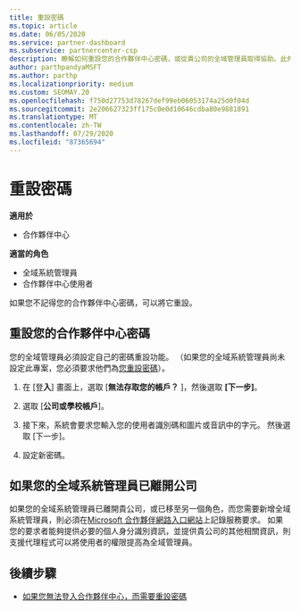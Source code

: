 ```yaml
---
title: 重設密碼
ms.topic: article
ms.date: 06/05/2020
ms.service: partner-dashboard
ms.subservice: partnercenter-csp
description: 瞭解如何重設您的合作夥伴中心密碼，或從貴公司的全域管理員取得協助。此外，請瞭解如何新增合作夥伴中心的全域管理員。
author: parthpandyaMSFT
ms.author: parthp
ms.localizationpriority: medium
ms.custom: SEOMAY.20
ms.openlocfilehash: f750d27753d78267def99eb06053174a25d0f04d
ms.sourcegitcommit: 2e206627323ff175c0e0d10646cdba80e9881891
ms.translationtype: MT
ms.contentlocale: zh-TW
ms.lasthandoff: 07/29/2020
ms.locfileid: "87365694"
---
```

# <a name="reset-my-password"></a>重設密碼

**適用於**

- 合作夥伴中心
 
**適當的角色**

- 全域系統管理員
- 合作夥伴中心使用者


如果您不記得您的合作夥伴中心密碼，可以將它重設。

## <a name="to-reset-your-partner-center-password"></a>重設您的合作夥伴中心密碼

您的全域管理員必須設定自己的密碼重設功能。 （如果您的全域系統管理員尚未設定此專案，您必須要求他們為[您重設密碼](reset-a-user-password.md)）。

1. 在 [登**入**] 畫面上，選取 [**無法存取您的帳戶？** ]，然後選取 **[下一步]**。

2. 選取 [**公司或學校帳戶**]。

3. 接下來，系統會要求您輸入您的使用者識別碼和圖片或音訊中的字元。 然後選取 [下一步]。

4. 設定新密碼。

## <a name="if-your-global-admin-has-left-the-company"></a>如果您的全域系統管理員已離開公司

如果您的全域系統管理員已離開貴公司，或已移至另一個角色，而您需要新增全域系統管理員，則必須在[Microsoft 合作夥伴網路入口網站](https://partner.microsoft.com/commercial#/)上記錄服務要求。 如果您的要求者能夠提供必要的個人身分識別資訊，並提供貴公司的其他相關資訊，則支援代理程式可以將使用者的權限提高為全域管理員。

## <a name="next-steps"></a>後續步驟

- [如果您無法登入合作夥伴中心，而需要重設密碼](unable-to-sign-in.md)
